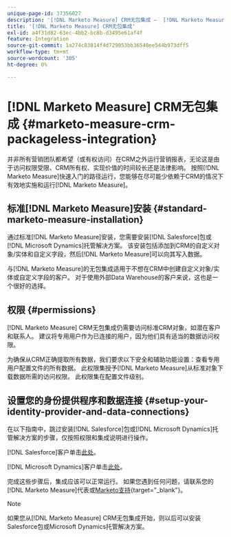 ```yaml
---
unique-page-id: 37356027
description: '[!DNL Marketo Measure] CRM无包集成 —  [!DNL Marketo Measure]'
title: '[!DNL Marketo Measure] CRM无包集成'
exl-id: a4f31d82-63ec-4bb2-bc8b-d3495e61af4f
feature: Integration
source-git-commit: 1a274c83814f4d729053bb36548ee544b973dff5
workflow-type: tm+mt
source-wordcount: '305'
ht-degree: 0%

---
```


# [!DNL Marketo Measure] CRM无包集成 {#marketo-measure-crm-packageless-integration}

并非所有营销团队都希望（或有权访问）在CRM之外运行营销报表，无论这是由于访问权限受限、CRM所有权、实现价值的时间较长还是法律影响。 按照[!DNL Marketo Measure]快速入门的路径运行，您能够在尽可能少依赖于CRM的情况下有效地实施和运行[!DNL Marketo Measure]。

## 标准[!DNL Marketo Measure]安装 {#standard-marketo-measure-installation}

通过标准[!DNL Marketo Measure]安装，您需要安装[!DNL Salesforce]包或[!DNL Microsoft Dynamics]托管解决方案。 该安装包括添加到CRM的自定义对象/实体和自定义字段，然后[!DNL Marketo Measure]可以向其写入数据。

与[!DNL Marketo Measure]的无包集成适用于不想在CRM中创建自定义对象/实体或自定义字段的客户。 对于使用外部Data Warehouse的客户来说，这也是一个很好的选择。

## 权限 {#permissions}

[!DNL Marketo Measure] CRM无包集成仍需要访问标准CRM对象，如潜在客户和联系人。 建议将专用用户作为已连接的用户，因为他们具有适当的数据访问权限。

为确保从CRM正确提取所有数据，我们要求以下安全和辅助功能设置：查看专用用户配置文件的所有数据。 此权限集授予[!DNL Marketo Measure]从标准对象下载数据所需的访问权限。 此权限集在配置文件级别。

## 设置您的身份提供程序和数据连接 {#setup-your-identity-provider-and-data-connections}

在以下指南中，跳过安装[!DNL Salesforce]包或[!DNL Microsoft Dynamics]托管解决方案的步骤，仅按照权限和集成说明进行操作。

[!DNL Salesforce]客户单击[此处](/help/configuration-and-setup/marketo-measure-and-salesforce/marketo-measure-salesforce-package-installation-and-set-up.md)。

[!DNL Microsoft Dynamics]客户单击[此处](/help/marketo-measure-and-dynamics/getting-started-with-marketo-measure-and-dynamics/microsoft-dynamics-crm-installation-guide.md)。

完成这些步骤后，集成应该可以正常运行。 如果您遇到任何问题，请联系您的[!DNL Marketo Measure]代表或[Marketo支持](https://nation.marketo.com/t5/support/ct-p/Support){target="_blank"}。

>[!NOTE]
>
>如果您从[!DNL Marketo Measure] CRM无包集成开始，则以后可以安装Salesforce包或Microsoft Dynamics托管解决方案。
